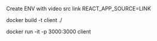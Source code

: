 Create ENV with video src link
REACT_APP_SOURCE=LINK

docker build -t client ./

docker run -it -p 3000:3000 client
